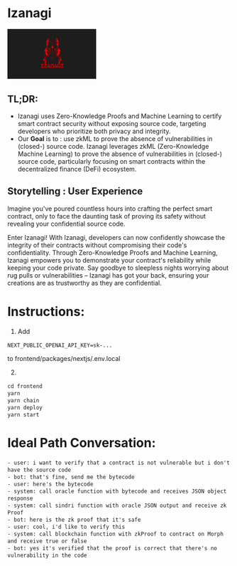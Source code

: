 # Izanagi


<img src="./docs/LOGO.jpeg" alt="Logo" width="200" />


## TL;DR: 


- Izanagi uses Zero-Knowledge Proofs and Machine Learning to certify smart contract security without exposing source code, targeting developers who prioritize both privacy and integrity.
- Our **Goal** is to : use zkML to prove the absence of vulnerabilities in (closed-) source code. Izanagi leverages zkML (Zero-Knowledge Machine Learning) to prove the absence of vulnerabilities in (closed-) source code, particularly focusing on smart contracts within the decentralized finance (DeFi) ecosystem.

## Storytelling : User Experience 


Imagine you've poured countless hours into crafting the perfect smart contract, only to face the daunting task of proving its safety without revealing your confidential source code.

Enter Izanagi! With Izanagi, developers can now confidently showcase the integrity of their contracts without compromising their code's confidentiality. Through Zero-Knowledge Proofs and Machine Learning, Izanagi empowers you to demonstrate your contract's reliability while keeping your code private. Say goodbye to sleepless nights worrying about rug pulls or vulnerabilities – Izanagi has got your back, ensuring your creations are as trustworthy as they are confidential.


# Instructions:

1. Add 
```
NEXT_PUBLIC_OPENAI_API_KEY=sk-...
```

to frontend/packages/nextjs/.env.local

2. 

```
cd frontend
yarn
yarn chain
yarn deploy
yarn start
```

# Ideal Path Conversation:
```
- user: i want to verify that a contract is not vulnerable but i don't have the source code
- bot: that's fine, send me the bytecode
- user: here's the bytecode
- system: call oracle function with bytecode and receives JSON object response
- system: call sindri function with oracle JSON output and receive zk Proof
- bot: here is the zk proof that it's safe
- user: cool, i'd like to verify this
- system: call blockchain function with zkProof to contract on Morph and receive true or false
- bot: yes it's verified that the proof is correct that there's no vulnerability in the code
```

